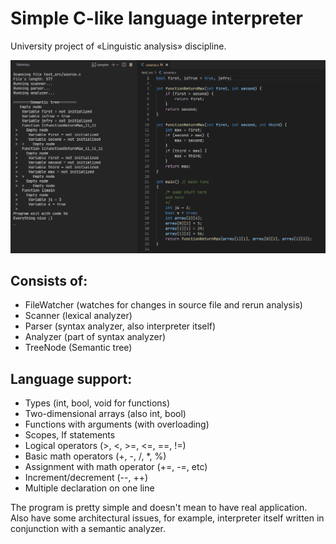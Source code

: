 # Simple C-like language interpreter
University project of «Linguistic analysis» discipline.  
<div align="center">
    <img src="misc/interpreter.gif">
</div>

## Consists of:
- FileWatcher (watches for changes in source file and rerun analysis)
- Scanner (lexical analyzer)
- Parser (syntax analyzer, also interpreter itself)
- Analyzer (part of syntax analyzer)
- TreeNode (Semantic tree)

## Language support:
- Types (int, bool, void for functions)
- Two-dimensional arrays (also int, bool)
- Functions with arguments (with overloading)
- Scopes, If statements
- Logical operators (>, <, >=, <=, ==, !=)
- Basic math operators (+, -, /, *, %)
- Assignment with math operator (+=, -=, etc)
- Increment/decrement (--, ++)
- Multiple declaration on one line

The program is pretty simple and doesn't mean to have real application. Also have some architectural issues, for example, interpreter itself written in conjunction with a semantic analyzer.
